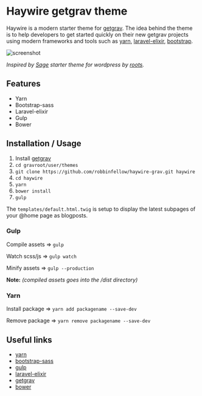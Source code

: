 # Haywire getgrav theme

Haywire is a modern starter theme for [getgrav](https://getgrav.org/). The idea behind the theme is to help developers to get started quickly on their new getgrav projects using modern frameworks and tools such as [yarn](https://yarnpkg.com/), [laravel-elixir](https://laravel.com/docs/5.3/elixir), [bootstrap](https://github.com/twbs/bootstrap-sass).

![screenshot](https://github.com/robbinfellow/haywire-grav/blob/master/screenshot.png?raw=true)

_Inspired by [Sage](https://roots.io/sage/) starter theme for wordpress by [roots](https://roots.io/)._

## Features

* Yarn
* Bootstrap-sass
* Laravel-elixir
* Gulp
* Bower

## Installation / Usage

1. Install [getgrav](https://getgrav.org/downloads)
2. `cd gravroot/user/themes`
3. `git clone https://github.com/robbinfellow/haywire-grav.git haywire`
4. `cd haywire`
5. `yarn`
6. `bower install`
7. `gulp`

The `templates/default.html.twig` is setup to display the latest subpages of your @home page as blogposts.

### Gulp

Compile assets => `gulp`

Watch scss/js => `gulp watch`

Minify assets => `gulp --production`

**Note:** _(compiled assets goes into the /dist directory)_

### Yarn

Install package => `yarn add packagename --save-dev`

Remove package => `yarn remove packagename --save-dev`

## Useful links

* [yarn](https://yarnpkg.com/en/docs/)
* [bootstrap-sass](https://github.com/twbs/bootstrap-sass)
* [gulp](http://gulpjs.com/)
* [laravel-elixir](https://laravel.com/docs/5.3/elixir)
* [getgrav](https://learn.getgrav.org/)
* [bower](https://bower.io/)
